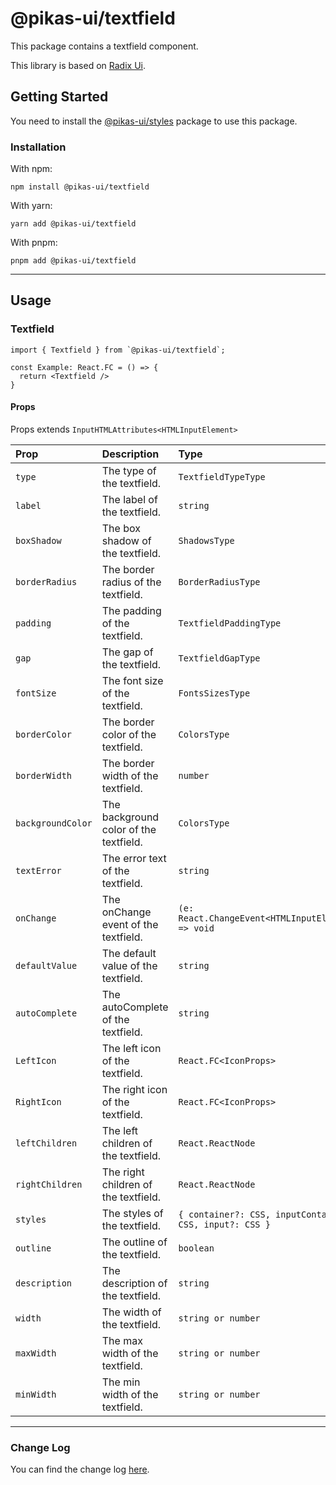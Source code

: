 # @pikas-ui/textfield

This package contains a textfield component.

This library is based on [Radix Ui](https://www.radix-ui.com/).

## Getting Started

You need to install the [@pikas-ui/styles](../styles/README.md) package to use this package.

### Installation

With npm:

```
npm install @pikas-ui/textfield
```

With yarn:

```
yarn add @pikas-ui/textfield
```

With pnpm:

```
pnpm add @pikas-ui/textfield
```

---

## Usage

### Textfield
```tsx
import { Textfield } from `@pikas-ui/textfield`;

const Example: React.FC = () => {
  return <Textfield />
}
```

#### Props
Props extends `InputHTMLAttributes<HTMLInputElement>`

| Prop              | Description                            | Type                                                     | Default             |
| :---------------- | :------------------------------------- | :------------------------------------------------------- | :------------------ |
| `type`            | The type of the textfield.             | `TextfieldTypeType`                                      | `"text"`            |
| `label`           | The label of the textfield.            | `string`                                                 | -                   |
| `boxShadow`       | The box shadow of the textfield.       | `ShadowsType`                                            | `"DIMINUTION_1"`    |
| `borderRadius`    | The border radius of the textfield.    | `BorderRadiusType`                                       | `"md"`              |
| `padding`         | The padding of the textfield.          | `TextfieldPaddingType`                                   | `"md"`              |
| `gap`             | The gap of the textfield.              | `TextfieldGapType`                                       | -                   |
| `fontSize`        | The font size of the textfield.        | `FontsSizesType`                                         | `"EM-MEDIUM"`       |
| `borderColor`     | The border color of the textfield.     | `ColorsType`                                             | `"TRANSPARENT"`     |
| `borderWidth`     | The border width of the textfield.     | `number`                                                 | `0`                 |
| `backgroundColor` | The background color of the textfield. | `ColorsType`                                             | `"GRAY_LIGHTEST_1"` |
| `textError`       | The error text of the textfield.       | `string`                                                 | -                   |
| `onChange`        | The onChange event of the textfield.   | `(e: React.ChangeEvent<HTMLInputElement>) => void`       | -                   |
| `defaultValue`    | The default value of the textfield.    | `string`                                                 | -                   |
| `autoComplete`    | The autoComplete of the textfield.     | `string`                                                 | -                   |
| `LeftIcon`        | The left icon of the textfield.        | `React.FC<IconProps>`                                    | -                   |
| `RightIcon`       | The right icon of the textfield.       | `React.FC<IconProps>`                                    | -                   |
| `leftChildren`    | The left children of the textfield.    | `React.ReactNode`                                        | -                   |
| `rightChildren`   | The right children of the textfield.   | `React.ReactNode`                                        | -                   |
| `styles`          | The styles of the textfield.           | `{ container?: CSS, inputContainer?: CSS, input?: CSS }` | -                   |
| `outline`         | The outline of the textfield.          | `boolean`                                                | `true`              |
| `description`     | The description of the textfield.      | `string`                                                 | -                   |
| `width`           | The width of the textfield.            | `string or number`                                       | `"100%"`            |
| `maxWidth`        | The max width of the textfield.        | `string or number`                                       | `"100%"`            |
| `minWidth`        | The min width of the textfield.        | `string or number`                                       | -                   |

---

### Change Log
You can find the change log [here](CHANGELOG.md).